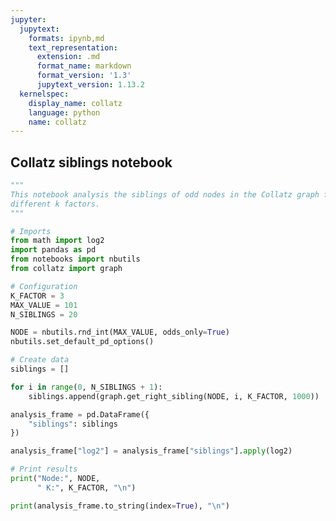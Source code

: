 ```yaml
---
jupyter:
  jupytext:
    formats: ipynb,md
    text_representation:
      extension: .md
      format_name: markdown
      format_version: '1.3'
      jupytext_version: 1.13.2
  kernelspec:
    display_name: collatz
    language: python
    name: collatz
---
```


<!-- #region pycharm={"name": "#%% md\n"} -->
## Collatz siblings notebook
<!-- #endregion -->

```python pycharm={"name": "#%%\n"}
"""
This notebook analysis the siblings of odd nodes in the Collatz graph for
different k factors.
"""

# Imports
from math import log2
import pandas as pd
from notebooks import nbutils
from collatz import graph

# Configuration
K_FACTOR = 3
MAX_VALUE = 101
N_SIBLINGS = 20

NODE = nbutils.rnd_int(MAX_VALUE, odds_only=True)
nbutils.set_default_pd_options()

# Create data
siblings = []

for i in range(0, N_SIBLINGS + 1):
    siblings.append(graph.get_right_sibling(NODE, i, K_FACTOR, 1000))

analysis_frame = pd.DataFrame({
    "siblings": siblings
})

analysis_frame["log2"] = analysis_frame["siblings"].apply(log2)

# Print results
print("Node:", NODE,
      " K:", K_FACTOR, "\n")

print(analysis_frame.to_string(index=True), "\n")
```
